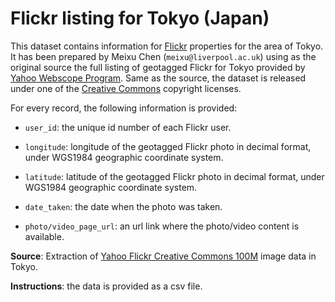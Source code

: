 # Flickr listing for Tokyo (Japan)

This dataset contains information for [Flickr](https://www.flickr.com/) properties for the area
of Tokyo. It has been prepared by Meixu Chen (`meixu@liverpool.ac.uk`) using
as the original source the full listing of geotagged Flickr for Tokyo
provided by [Yahoo Webscope Program](https://webscope.sandbox.yahoo.com). 
Same as the source, the dataset is released under one of the [Creative
Commons](http://creativecommons.org/licenses/) copyright licenses.

For every record, the following information is provided:

* `user_id`: the unique id number of each Flickr user.

* `longitude`: longitude of the geotagged Flickr photo in decimal format,
under WGS1984 geographic coordinate system.

* `latitude`: latitude of the geotagged Flickr photo in decimal format,
under WGS1984 geographic coordinate system.

* `date_taken`: the date when the photo was taken.

* `photo/video_page_url`: an url link where the photo/video content is
available.

**Source**: Extraction of [Yahoo Flickr Creative Commons
100M](https://webscope.sandbox.yahoo.com/catalog.php?datatype=i&did=67) image
data in Tokyo.

**Instructions**: the data is provided as a csv file.

